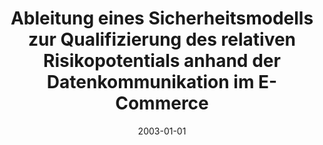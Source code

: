 ---
abstract: ''
authors:
- Christoph Iro
date: '2003-01-01'
featured: false
publication_types:
- '7'
publishDate: '2003-01-01'
title: Ableitung eines Sicherheitsmodells zur Qualifizierung des relativen Risikopotentials
  anhand der Datenkommunikation im E-Commerce
url_pdf: ''
---